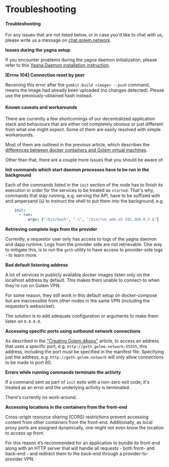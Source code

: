 # Troubleshooting

#### Troubleshooting

For any issues that are not listed below, or in case you'd like to chat with us, please write us a message on [chat.golem.network](https://chat.golem.network).

**Issues during the yagna setup**

If you encounter problems during the yagna daemon initialization, please refer to this [Yagna Daemon installation instruction](/docs/creators/javascript/examples/tools/yagna-installation-for-requestors).

**\[Errno 104] Connection reset by peer**

Receiving this error after the `gvmkit-build <image> --push` command, means the image had already been uploaded (no changes detected). Please use the previously-obtained hash instead.

#### Known caveats and workarounds

There are currently a few shortcomings of our decentralized application stack and behaviours that are either not completely obvious or just different from what one might expect. Some of them are easily resolved with simple workarounds.

Most of them are outlined in the previous article, which describes the [differences between docker containers and Golem virtual machines](/docs/creators/dapps/docker-containers-vs-golem-vms).

Other than that, there are a couple more issues that you should be aware of:

**Init commands which start daemon processes have to be run in the background**

Each of the commands listed in the `init` section of the node has to finish its execution in order for the services to be treated as `started`. That's why, commands that stay running, e.g. serving the API, have to be suffixed with and ampersand (`&`) to instruct the shell to put them into the background, e.g.

```yaml
    init:
      - run:
          args: ["/bin/bash", "-c", "/bin/run_web.sh 192.168.0.3 &"]
```

**Retrieving complete logs from the provider**

Currently, a requestor user only has access to logs of the yagna daemon and dapp runtime. Logs from the provider side are not retrievable. One way to mitigate this, is to run the `goth` utility to have access to provider-side logs - to learn more.

**Bad default listening address**

A lot of services in publicly available docker images listen only on the localhost address by default. This makes them unable to connect-to when they’re run on Golem VPN.

For some reason, they still work in this default setup on docker-compose but are inaccessible from other nodes in the same VPN (including the requestor’s websocket).

The solution is to add adequate configuration or arguments to make them listen on `0.0.0.0`.

**Accessing specific ports using outbound network connections**

As described in the ["Creating Golem dApps"](/docs/creators/dapps/creating-golem-dapps) article, to access an address that uses a specific port, e.g. `http://geth.golem.network:55555`, this address, including the port must be specified in the manifest file. Specifying just the address, e.g. `http://geth.golem.network` will only allow connections to be made to port 80.

**Errors while running commands terminate the activity**

If a command sent as part of `init` exits with a non-zero exit code, it's treated as an error and the underlying activity is terminated.

There's currently no work-around.

**Accessing locations in the containers from the front-end**

Cross-origin resource sharing (CORS) restrictions prevent accessing content from other containers from the front-end. Additionally, as local proxy ports are assigned dynamically, one might not even know the location to access up front.

For this reason it’s recommended for an application to bundle its front-end along with an HTTP server that will handle all requests - both front- and back-end - and redirect them to the back-end through a provider-to-provider VPN.
